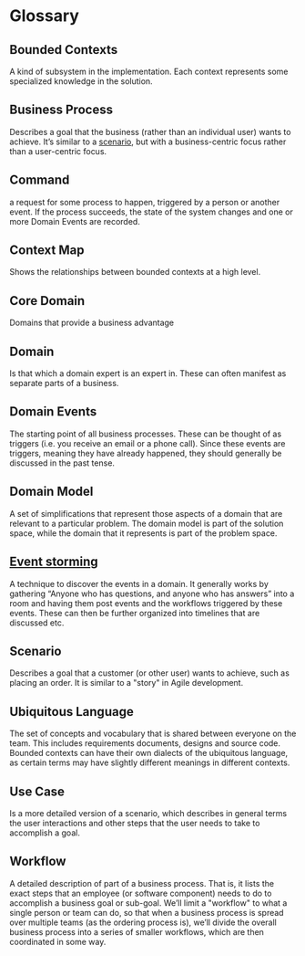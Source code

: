 # Glossary

## Bounded Contexts

A kind of subsystem in the implementation. Each context represents some specialized knowledge in the solution.

## Business Process

Describes a goal that the business (rather than an individual user) wants to achieve. It’s similar to a [scenario], but with a business-centric focus rather than a user-centric focus.

## Command

a request for some process to happen, triggered by a person or another event. If the process succeeds, the state of the system changes and one or more Domain Events are recorded.

## Context Map

Shows the relationships between bounded contexts at a high level.

## Core Domain

Domains that provide a business advantage

## Domain

Is that which a domain expert is an expert in. These can often manifest as separate parts of a business.

## Domain Events

The starting point of all business processes. These can be thought of as triggers (i.e. you receive an email or a phone call). Since these events are triggers, meaning they have already happened, they should generally be discussed in the past tense.

## Domain Model

A set of simplifications that represent those aspects of a domain that are relevant to a particular problem. The domain model is part of the solution space, while the domain that it represents is part of the problem space.

## [Event storming]

A technique to discover the events in a domain. It generally works by gathering “Anyone who has questions, and anyone who has answers” into a room and having them post events and the workflows triggered by these events. These can then be further organized into timelines that are discussed etc.

<a name="scenario"></a>
## Scenario

Describes a goal that a customer (or other user) wants to achieve, such as placing an order. It is similar to a "story" in Agile development.

## Ubiquitous Language

The set of concepts and vocabulary that is shared between everyone on the team. This includes requirements documents, designs and source code. Bounded contexts can have their own dialects of the ubiquitous language, as certain terms may have slightly different meanings in different contexts.

## Use Case

Is a more detailed version of a scenario, which describes in general terms the user interactions and other steps that the user needs to take to accomplish a goal. 

## Workflow

A detailed description of part of a business process. That is, it lists the exact steps that an employee (or software component) needs to do to accomplish a business goal or sub-goal. We’ll limit a "workflow" to what a single person or team can do, so that when a business process is spread over multiple teams (as the ordering process is), we’ll divide the overall business process into a series of smaller workflows, which are then coordinated in some way.


[Event storming]: http://eventstorming.com
[scenario]: #scenario